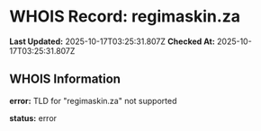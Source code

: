 # WHOIS Record: regimaskin.za

**Last Updated:** 2025-10-17T03:25:31.807Z
**Checked At:** 2025-10-17T03:25:31.807Z

## WHOIS Information

**error:** TLD for "regimaskin.za" not supported

**status:** error

